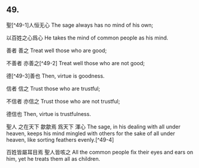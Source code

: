 ## 49.

聖[^49-1]人恒无心
The sage always has no mind of his own;

以百姓之心爲心
He takes the mind of common people as his mind.

善者
善之
Treat well
those who are good;

不善者
亦善之[^49-2]
Treat well
those who are not good;

德[^49-3]善也
Then,
virtue is goodness.

信者
信之
Trust
those who are trustful;

不信者
亦信之
Trust
those who are not trustful;

德信也
Then,
virtue is trustfulness.

聖人
之在天下
歙歙焉
爲天下
渾心
The sage,
in his dealing with all under heaven,
keeps his mind mingled with others
for the sake of all under heaven,
like sorting feathers evenly.[^49-4]

百姓皆屬耳目焉
聖人皆咳之
All the common people ﬁx their eyes and ears on him,
yet he treats them all as children.
